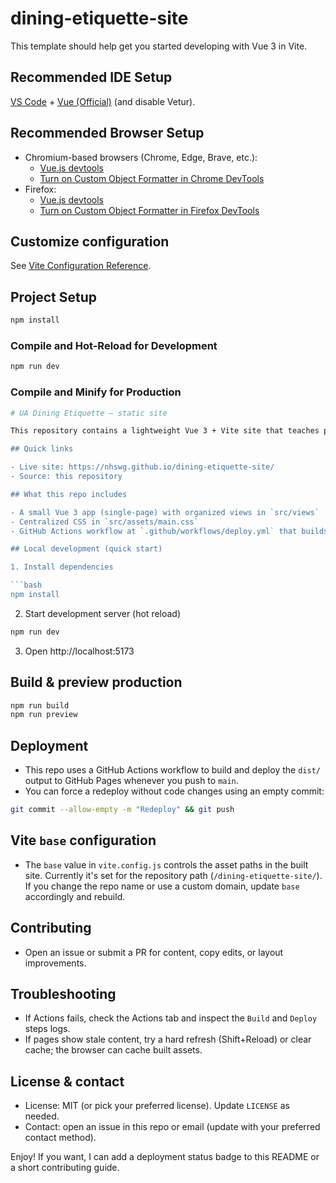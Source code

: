 # dining-etiquette-site

This template should help get you started developing with Vue 3 in Vite.

## Recommended IDE Setup

[VS Code](https://code.visualstudio.com/) + [Vue (Official)](https://marketplace.visualstudio.com/items?itemName=Vue.volar) (and disable Vetur).

## Recommended Browser Setup

- Chromium-based browsers (Chrome, Edge, Brave, etc.):
  - [Vue.js devtools](https://chromewebstore.google.com/detail/vuejs-devtools/nhdogjmejiglipccpnnnanhbledajbpd) 
  - [Turn on Custom Object Formatter in Chrome DevTools](http://bit.ly/object-formatters)
- Firefox:
  - [Vue.js devtools](https://addons.mozilla.org/en-US/firefox/addon/vue-js-devtools/)
  - [Turn on Custom Object Formatter in Firefox DevTools](https://fxdx.dev/firefox-devtools-custom-object-formatters/)

## Customize configuration

See [Vite Configuration Reference](https://vite.dev/config/).

## Project Setup

```sh
npm install
```

### Compile and Hot-Reload for Development

```sh
npm run dev
```

### Compile and Minify for Production

```sh
# UA Dining Etiquette — static site

This repository contains a lightweight Vue 3 + Vite site that teaches professional dining etiquette for University of Arizona students. It's built for clarity and easy deployment to GitHub Pages.

## Quick links

- Live site: https://nhswg.github.io/dining-etiquette-site/
- Source: this repository

## What this repo includes

- A small Vue 3 app (single-page) with organized views in `src/views`
- Centralized CSS in `src/assets/main.css`
- GitHub Actions workflow at `.github/workflows/deploy.yml` that builds & deploys to GitHub Pages

## Local development (quick start)

1. Install dependencies

```bash
npm install
```

2. Start development server (hot reload)

```bash
npm run dev
```

3. Open http://localhost:5173

## Build & preview production

```bash
npm run build
npm run preview
```

## Deployment

- This repo uses a GitHub Actions workflow to build and deploy the `dist/` output to GitHub Pages whenever you push to `main`.
- You can force a redeploy without code changes using an empty commit:

```bash
git commit --allow-empty -m "Redeploy" && git push
```

## Vite `base` configuration

- The `base` value in `vite.config.js` controls the asset paths in the built site. Currently it's set for the repository path (`/dining-etiquette-site/`). If you change the repo name or use a custom domain, update `base` accordingly and rebuild.

## Contributing

- Open an issue or submit a PR for content, copy edits, or layout improvements.

## Troubleshooting

- If Actions fails, check the Actions tab and inspect the `Build` and `Deploy` steps logs.
- If pages show stale content, try a hard refresh (Shift+Reload) or clear cache; the browser can cache built assets.

## License & contact

- License: MIT (or pick your preferred license). Update `LICENSE` as needed.
- Contact: open an issue in this repo or email (update with your preferred contact method).

Enjoy! If you want, I can add a deployment status badge to this README or a short contributing guide.
